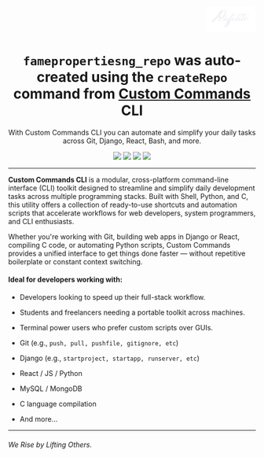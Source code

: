 <!-- PROJECT LOGO -->
<p align="end">
	<img src="https://raw.githubusercontent.com/DafetiteOgaga/dafetite_logo/main/dafetite-ogaga-logo.png" alt="Dafetite Ogaga" width="100" />
</p>

<h1 align="center">
  <code>famepropertiesng_repo</code> was auto-created using the <code>createRepo</code> command from
  <a href="https://github.com/DafetiteOgaga/custom_commands">Custom Commands</a> CLI
</h1>

<p align="center">
  With Custom Commands CLI you can automate and simplify your daily tasks across Git, Django, React, Bash, and more.
  <!-- <br />
  <a href="#usage">View Demo</a>
  ·
  <a href="#installation">Installation</a>
  ·
  <a href="#contributing">Contribute</a>
  ·
  <a href="#license">License</a> -->
</p>

<p align="center">
  <img src="https://img.shields.io/badge/Type-CLI-green.svg">
  <img src="https://img.shields.io/badge/License-MIT-yellow.svg">
  <img src="https://img.shields.io/badge/Platform-Bash%20%7C%20Linux%20%7C%20Mac%20%7C%20GitBash-blue">
  <img src="https://img.shields.io/badge/Status-Active-brightgreen.svg">
</p>

---

**Custom Commands CLI** is a modular, cross-platform command-line interface (CLI) toolkit designed to streamline and simplify daily development tasks across multiple programming stacks. Built with Shell, Python, and C, this utility offers a collection of ready-to-use shortcuts and automation scripts that accelerate workflows for web developers, system programmers, and CLI enthusiasts.

Whether you're working with Git, building web apps in Django or React, compiling C code, or automating Python scripts, Custom Commands provides a unified interface to get things done faster — without repetitive boilerplate or constant context switching.

#### Ideal for developers working with:

- Developers looking to speed up their full-stack workflow.

- Students and freelancers needing a portable toolkit across machines.

- Terminal power users who prefer custom scripts over GUIs.
- Git (e.g., `push, pull, pushfile, gitignore, etc`)
- Django (e.g., `startproject, startapp, runserver, etc`)
- React / JS / Python
- MySQL / MongoDB
- C language compilation
- And more...

---

###### *We Rise by Lifting Others.*
